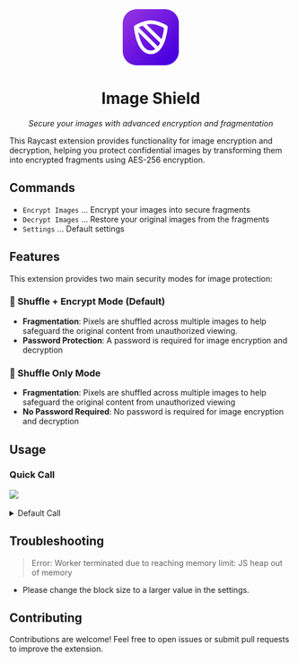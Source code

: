 <div align="center">
  <img src="https://raw.githubusercontent.com/tuki0918/raycast-image-shield/refs/heads/main/assets/extension-icon.png" alt="Image Shield Icon" width="100" height="100">
  <h1 align="center" style="border-bottom: none;">Image Shield</h1>
  <p><em>Secure your images with advanced encryption and fragmentation</em></p>
</div>

This Raycast extension provides functionality for image encryption and decryption, helping you protect confidential images by transforming them into encrypted fragments using AES-256 encryption.

## Commands

- `Encrypt Images` ... Encrypt your images into secure fragments
- `Decrypt Images` ... Restore your original images from the fragments
- `Settings` ... Default settings

## Features

This extension provides two main security modes for image protection:

### 🔐 Shuffle + Encrypt Mode (Default)
- **Fragmentation**: Pixels are shuffled across multiple images to help safeguard the original content from unauthorized viewing.
- **Password Protection**: A password is required for image encryption and decryption

### 🔀 Shuffle Only Mode
- **Fragmentation**: Pixels are shuffled across multiple images to help safeguard the original content from unauthorized viewing
- **No Password Required**: No password is required for image encryption and decryption

## Usage

### Quick Call

![](.docs/howto_instantcall.gif)

<details>
<summary>Default Call</summary>

![](.docs/howto_use.gif)

</details>

## Troubleshooting

> Error: Worker terminated due to reaching memory limit: JS heap out of memory

- Please change the block size to a larger value in the settings.

## Contributing

Contributions are welcome! Feel free to open issues or submit pull requests to improve the extension.
